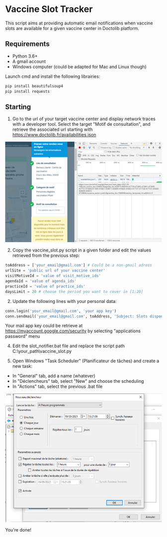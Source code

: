 # Vaccine Slot Tracker

This script aims at providing automatic email notifications when vaccine slots are available for a given vaccine center in Doctolib platform.

## Requirements
- Python 3.6+
- A gmail account
- Windows computer (could be adapted for Mac and Linux though)

Launch cmd and install the following librairies:

```python
pip install beautifulsoup4
pip install requests
```

## Starting

1. Go to the url of your target vaccine center and display network traces with a developer tool. Select the target "Motif de consultation", and retrieve the associated url starting with https://www.doctolib.fr/availabilities.json

![network](https://github.com/labbeth/vaccine_slot/blob/fba129ab02d0395d2f86fa8659073b48861c9aef/media/availabilites.png)

2. Copy the vaccine_slot.py script in a given folder and edit the values retrieved from the previous step:

```python
toAddress = ['your_email@gmail.com'] # Could be a non-gmail adress
urlSite = 'public url of your vaccine center'
visitMotiveId = 'value of visit_motive_ids' 
agendaId = 'value of agenda_ids' 
practiceId = 'value of practice_ids'
daysLimit = 20 # choose the period you want to cover in [1;20]
```

2. Update the following lines with your personal data:

```python
conn.login('your_email@gmail.com', 'your app key')
conn.sendmail('your_email@gmail.com', toAddress, 'Subject: Slots disponibles !\n\n%s\n\n%s' % (urlSite, slot_dispo))
```

Your mail app key could be retrieve at https://myaccount.google.com/security by selecting "applications password" menu

4. Edit the slot_notifier.bat file and replace the script path C:\your_path\vaccine_slot.py

5. Open Windows "Task Scheduler" (Planificateur de tâches) and create a new task:
  * In "General" tab, add a name (whatever)
  * In "Déclencheurs" tab, select "New" and choose the scheduling
  * In "Actions" tab, select the previous .bat file

![task](https://github.com/labbeth/vaccine_slot/blob/ad6e191bc917759f93148db99a200bf04aa74bf5/media/task.png)

You're done!
